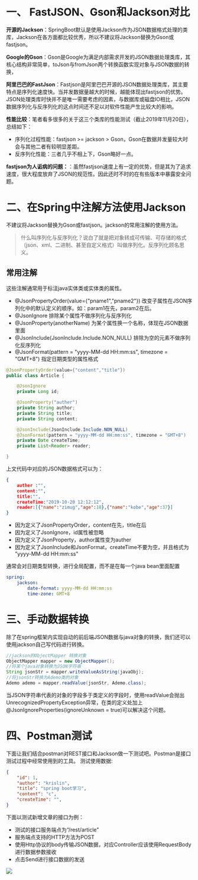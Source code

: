 # 一、 FastJSON、Gson和Jackson对比

**开源的Jackson**：SpringBoot默认是使用Jackson作为JSON数据格式处理的类库，Jackson在各方面都比较优秀，所以不建议将Jackson替换为Gson或fastjson。

**Google的Gson**：Gson是Google为满足内部需求开发的JSON数据处理类库，其核心结构非常简单，toJson与fromJson两个转换函数实现对象与JSON数据的转换，

**阿里巴巴的FastJson**：Fastjson是阿里巴巴开源的JSON数据处理类库，其主要特点是序列化速度快。当并发数据量越大的时候，越能体现出fastjson的优势。JSON处理类库时快并不是唯一需要考虑的因素，与数据库或磁盘IO相比，JSON数据序列化与反序列化的这点时间还不足以对软件性能产生比较大的影响。

**性能比较**：笔者看多很多的关于这三个类库的性能测试（截止2019年11月20日），总结如下：

- 序列化过程性能：fastjson >= jackson > Gson，Gson在数据并发量较大时会与其他二者有较明显差距。
- 反序列化性能：三者几乎不相上下，Gson略好一点。

**fastjson为人诟病的问题：**：虽然fastjson速度上有一定的优势，但是其为了追求速度，很大程度放弃了JSON的规范性。因此还时不时的在有些版本中暴露安全问题。

# 二、在Spring中注解方法使用Jackson

不建议将Jackson替换为Gson或fastjson。jackson的常用注解的使用方法。

> 什么叫序列化与反序列化？说白了就是把对象转成可传输、可存储的格式（json、xml、二进制、甚至自定义格式）叫做序列化。反序列化顾名思义。

## 常用注解

这些注解通常用于标注java实体类或实体类的属性。

- @JsonPropertyOrder(value={"pname1","pname2"}) 改变子属性在JSON序列化中的默认定义的顺序。如：param1在先，param2在后。
- @JsonIgnore 排除某个属性不做序列化与反序列化
- @JsonProperty(anotherName) 为某个属性换一个名称，体现在JSON数据里面
- @JsonInclude(JsonInclude.Include.NON_NULL) 排除为空的元素不做序列化反序列化
- @JsonFormat(pattern = "yyyy-MM-dd HH:mm:ss", timezone = "GMT+8") 指定日期类型的属性格式

```java
@JsonPropertyOrder(value={"content","title"})  
public class Article {

    @JsonIgnore
    private Long id;

    @JsonProperty("auther")
    private String author;
    private String title;
    private String content;

    @JsonInclude(JsonInclude.Include.NON_NULL)
    @JsonFormat(pattern = "yyyy-MM-dd HH:mm:ss", timezone = "GMT+8")
    private Date createTime;
    private List<Reader> reader;

}
```

上文代码中对应的JSON数据格式可以为：

```json
{
    auther :"",
    content:"",
    title:"",
    createTime:"2019-10-20 12:12:12",
    reader:[{"name":"zimug","age":18},{"name":"kobe","age":37}]
}
```

- 因为定义了JsonPropertyOrder，content在先，title在后
- 因为定义了JsonIgnore，id属性被忽略
- 因为定义了JsonProperty，author属性变为auther
- 因为定义了JsonInclude和JsonFormat，createTime不要为空，并且格式为 "yyyy-MM-dd HH:mm:ss"

通常会对日期类型转换，进行全局配置，而不是在每一个java bean里面配置

```yaml
spring: 
    jackson:
        date-format: yyyy-MM-dd HH:mm:ss
        time-zone: GMT+8
```

# 三、手动数据转换

除了在spring框架内实现自动的前后端JSON数据与java对象的转换，我们还可以使用jackson自己写代码进行转换。

```java
//jackson的ObjectMapper 转换对象
ObjectMapper mapper = new ObjectMapper();
//将某个java对象转换为JSON字符串
String jsonStr = mapper.writeValueAsString(javaObj);
//将jsonStr转换为Ademo类的对象
Ademo ademo = mapper.readValue(jsonStr, Ademo.class);
```

当JSON字符串代表的对象的字段多于类定义的字段时，使用readValue会抛出UnrecognizedPropertyException异常，在类的定义处加上@JsonIgnoreProperties(ignoreUnknown = true)可以解决这个问题。

# 四、Postman测试

下面让我们结合postman对REST接口和Jackson做一下测试吧。Postman是接口测试过程中经常使用到的工具。
测试使用数据:

```json
{
    "id": 1,
    "author": "krislin",
    "title": "spring boot学习",
    "content": "c",
    "createTime": "",
}
```

下面以测试新增文章的接口为例：

- 测试的接口服务端点为“/rest/article”
- 服务端点支持的HTTP方法为POST
- 使用Http协议的body传输JSON数据，对应Controller应该使用RequestBody进行数据参数接收
- 点击Send进行接口数据的发送

![](https://cdn.jsdelivr.net/gh/krislinzhao/IMGcloud/img//20200416162708.png)

